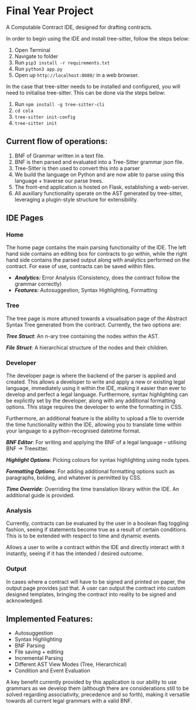 # Final Year Project

A Computable Contract IDE, designed for drafting contracts.

In order to begin using the IDE and install tree-sitter, follow the steps below:

1. Open Terminal
2. Navigate to folder
3. Run `pip3 install -r requirements.txt`
4. Run `python3 app.py`
5. Open up `http://localhost:8080/` in a web browser.

In the case that tree-sitter needs to be installed and configured, you will need to initialise tree-sitter.
This can be done via the steps below:

1. Run `npm install -g tree-sitter-cli`
2. `cd cola`
3. `tree-sitter init-config`
4. `tree-sitter init`

## Current flow of operations:

1. BNF of Grammar written in a text file.
2. BNF is then parsed and evaluated into a Tree-Sitter grammar json file.
3. Tree-Sitter is then used to convert this into a parser
4. We build the language on Python and are now able to parse using this language + traverse our parse trees.
5. The front-end application is hosted on Flask, establishing a web-server.
6. All auxiliary functionality operate on the AST generated by tree-sitter, leveraging a plugin-style structure for extensibility.

## IDE Pages

### Home
The home page contains the main parsing functionality of the IDE. The left hand side contains an editing box for contracts to go within, while the right hand side contains the parsed output along with analytics performed on the contract. For ease of use, contracts can be saved within files.

- ***Analytics:*** Error Analysis (Consistency, does the contract follow the grammar correctly)
- ***Features:*** Autosuggestion, Syntax Highlighting, Formatting

### Tree
The tree page is more attuned towards a visualisation page of the Abstract Syntax Tree generated from the contract. Currently, the two options are:

***Tree Struct***: An n-ary tree containing the nodes within the AST.

***File Struct***: A hierarchical structure of the nodes and their children.

### Developer
The developer page is where the backend of the parser is applied and created. This allows a developer to write and apply a new or existing legal language, immediately using it within the IDE, making it easier than ever to develop and perfect a legal language. Furthermore, syntax highlighting can be explicitly set by the developer, along with any additional formatting options. This stage requires the developer to write the formatting in CSS.

Furthermore, an additional feature is the ability to upload a file to override the time functionality within the IDE, allowing you to translate time within your language to a python-recognised datetime format.

***BNF Editor***: For writing and applying the BNF of a legal language – utilising BNF -> Treesitter.

***Highlight Options***: Picking colours for syntax highlighting using node types.

***Formatting Options***: For adding additional formatting options such as paragraphs, bolding, and whatever is permitted by CSS.

***Time Override***: Overriding the time translation library within the IDE. An additional guide is provided.


### Analysis

Currently, contracts can be evaluated by the user in a boolean flag toggling fashion, seeing if statements become true as a result of certain conditions. This is to be extended with respect to time and dynamic events.

Allows a user to write a contract within the IDE and directly interact with it instantly, seeing if it has the intended / desired outcome. 


### Output

In cases where a contract will have to be signed and printed on paper, the output page provides just that. A user can output the contract into custom designed templates, bringing the contract into reality to be signed and acknowledged.

## Implemented Features:

- Autosuggestion
- Syntax Highlighting
- BNF Parsing
- File saving + editing
- Incremental Parsing
- Different AST View Modes (Tree, Hierarchical)
- Condition and Event Evaluation


A key benefit currently provided by this application is our ability to use grammars as we develop them (although there are considerations still to be solved regarding associativity, precedence and so forth), making it versatile towards all current legal grammars with a valid BNF.